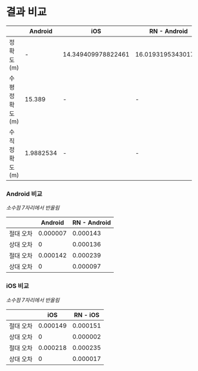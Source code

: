 # 결과 비교

|  | Android | iOS | RN - Android | RN - iOS |
| --- | --- | --- | --- | --- |
| 정확도 (m) | - | 14.349409978822461  | 16.019319534301758 | 14.118597676326411 |
| 수평 정확도 (m) | 15.389 | - | - | - |
| 수직 정확도 (m) | 1.9882534  | - | - | - |

### Android 비교

*소수점 7자리에서 반올림*

|  | Android | RN - Android |
| --- | --- | --- |
| 절대 오차 | 0.000007 | 0.000143 |
| 상대 오차 | 0 | 0.000136 |
| 절대 오차 | 0.000142 | 0.000239 |
| 상대 오차 | 0 | 0.000097 |

### iOS 비교

*소수점 7자리에서 반올림*

|  | iOS | RN - iOS |
| --- | --- | --- |
| 절대 오차 | 0.000149 | 0.000151 |
| 상대 오차 | 0 | 0.000002 |
| 절대 오차 | 0.000218 | 0.000235 |
| 상대 오차 | 0 | 0.000017 |
